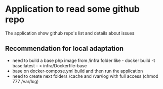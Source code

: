 # Application to read some github repo

The application show github repo's list and details about issues 

## Recommendation for local adaptation
- need to build a base php image from /infra folder like - docker build -t base:latest - < infra/Dockerfile-base
- base on docker-compose.yml build and then run the application
- need to create next folders /cache and /var/log with full access (chmod 777 /var/log)